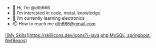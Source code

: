 - 👋 Hi, I’m @dth666
- 👀 I’m interested in code, metal, knowledge.
- 🌱 I’m currently learning electronics
- 📫 How to reach me dth666@gmail.com

[![My Skills](https://skillicons.dev/icons?i=java,php,MySQL, springboot, NetBeans)](https://skillicons.dev)

<!---

[![My Skills](https://skillicons.dev/icons?i=js,html,css,wasm)](https://skillicons.dev)
dth666/dth666 is a ✨ special ✨ repository because its `README.md` (this file) appears on your GitHub profile.
You can click the Preview link to take a look at your changes.
--->

